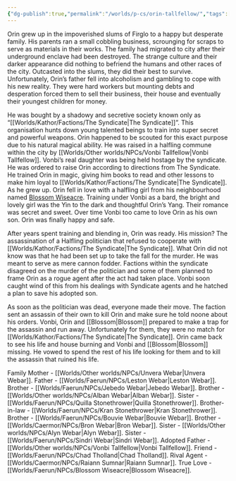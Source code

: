 ```yaml
---
{"dg-publish":true,"permalink":"/worlds/p-cs/orin-tallfellow/","tags":["Faerun","Mafia","Mo"]}
---
```



Orin grew up in the impoverished slums of Firglo to a happy but desperate family. His parents ran a small cobbling business, scrounging for scraps to serve as materials in their works. The family had migrated to city after their underground enclave had been destroyed. The strange culture and their darker appearance did nothing to befriend the humans and other races of the city. Outcasted into the slums, they did their best to survive. Unfortunately, Orin’s father fell into alcoholism and gambling to cope with his new reality. They were hard workers but mounting debts and desperation forced them to sell their business, their house and eventually their youngest children for money.

He was bought by a shadowy and secretive society known only as “[[Worlds/Kathor/Factions/The Syndicate\|The Syndicate]]”. This organisation hunts down young talented beings to train into super secret and powerful weapons. Orin happened to be scouted for this exact purpose due to his natural magical ability. He was raised in a halfling commune within the city by [[Worlds/Other worlds/NPCs/Vonbi Tallfellow\|Vonbi Tallfellow]]. Vonbi’s real daughter was being held hostage by the syndicate. He was ordered to raise Orin according to directions from The Syndicate. He trained Orin in magic, giving him books to read and other lessons to make him loyal to [[Worlds/Kathor/Factions/The Syndicate\|The Syndicate]]. As he grew up. Orin fell in love with a halfling girl from his neighbourhood named [Blossom Wiseacre](Blossom%20Wiseacre.md). Training under Vonbi as a bard, the bright and lovely girl was the Yin to the dark and thoughtful Orin’s Yang. Their romance was secret and sweet. Over time Vonbi too came to love Orin as his own son. Orin was finally happy and safe. 

After years spent training and blending in, Orin was ready. His mission? The assassination of a Halfling politician that refused to cooperate with [[Worlds/Kathor/Factions/The Syndicate\|The Syndicate]]. What Orin did not know was that he had been set up to take the fall for the murder. He was meant to serve as mere cannon fodder. Factions within the syndicate disagreed on the murder of the politician and some of them planned to frame Orin as a rogue agent after the act had taken place. Vonbi soon caught wind of this from his dealings with Syndicate agents and he hatched a plan to save his adopted son. 

As soon as the politician was dead, everyone made their move. The faction sent an assassin of their own to kill Orin and make sure he told noone about his orders. Vonbi, Orin and [[Blossom\|Blossom]] prepared to make a trap for the assassin and run away. Unfortunately for them, they were no match for [[Worlds/Kathor/Factions/The Syndicate\|The Syndicate]]. Orin came back to see his life and house burning and Vonbi and [[Blossom\|Blossom]] missing. He vowed to spend the rest of his life looking for them and to kill the assassin that ruined his life.

Family 
Mother - [[Worlds/Other worlds/NPCs/Unvera Webar\|Unvera Webar]]. 
Father - [[Worlds/Faerun/NPCs/Leston Webar\|Leston Webar]]. 
Brother - [[Worlds/Faerun/NPCs/Jebedo Webar\|Jebedo Webar]]. 
Brother - [[Worlds/Other worlds/NPCs/Alban Webar\|Alban Webar]]. 
Sister - [[Worlds/Faerun/NPCs/Quilla Stonethrower\|Quilla Stonethrower]]. 
Brother-in-law - [[Worlds/Faerun/NPCs/Kran Stonethrower\|Kran Stonethrower]]. 
Brother - [[Worlds/Faerun/NPCs/Bouvie Webar\|Bouvie Webar]]. 
Brother - [[Worlds/Caermor/NPCs/Bron Webar\|Bron Webar]]. 
Sister - [[Worlds/Other worlds/NPCs/Alyn Webar\|Alyn Webar]]. 
Sister - [[Worlds/Faerun/NPCs/Sindri Webar\|Sindri Webar]]. 
Adopted Father - [[Worlds/Other worlds/NPCs/Vonbi Tallfellow\|Vonbi Tallfellow]]. 
Friend - [[Worlds/Faerun/NPCs/Chad Tholland\|Chad Tholland]].
Rival Agent - [[Worlds/Caermor/NPCs/Raiann Sumnar\|Raiann Sumnar]]. 
True Love - [[Worlds/Faerun/NPCs/Blossom Wiseacre\|Blossom Wiseacre]]. 
